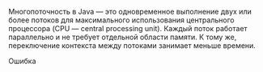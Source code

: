 Многопоточность в Java — это одновременное выполнение двух или более потоков для максимального использования центрального процессора (CPU — central processing unit).
Каждый поток работает параллельно и не требует отдельной области памяти.  К тому же, переключение контекста между потоками занимает меньше времени.

Ошибка
